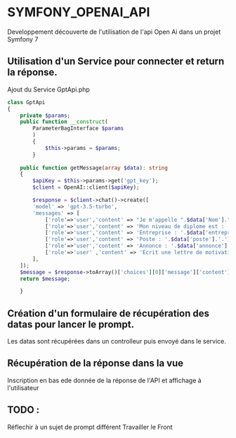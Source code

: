 # SYMFONY_OPENAI_API
Developpement découverte de l'utilisation de l'api Open Ai dans un projet Symfony 7

## Utilisation d'un Service pour connecter et return la réponse.
 Ajout du Service GptApi.php
```php
class GptApi
{
    private $params;
    public function __construct(
        ParameterBagInterface $params
        )
        {
            $this->params = $params;
        }
        
    public function getMessage(array $data): string
    {
        $apiKey = $this->params->get('gpt_key');
        $client = OpenAI::client($apiKey);

        $response = $client->chat()->create([
        'model' => 'gpt-3.5-turbo',
        'messages' => [
            ['role'=>'user','content' => "Je m'appelle ".$data['Nom']." ".$data['prenom'] .'.'],
            ['role'=>'user','content' => 'Mon niveau de diplome est : '.$data['diplome'].'.'],
            ['role'=>'user','content' => 'Entreprise : '.$data['entreprise']],
            ['role'=>'user','content' => 'Poste : '.$data['poste'].'.'],
            ['role'=>'user','content' => 'Annonce : '.$data['annonce'].'.'],
            ['role'=>'user' ,'content' => 'Ecrit une lettre de motivation pour moi en utilisant les informations ci-dessus.'],
        ],
    ]);
    $message = $response->toArray()['choices'][0]['message']['content'];
    return $message;

    }
``````


## Création d'un formulaire de récupération des datas pour lancer le prompt.
 Les datas sont récupérées dans un controlleur puis envoyé dans le service.
## Récupération de la réponse dans la vue
Inscription en bas ede donnée de la réponse de l'API et affichage à l'utilisateur

## TODO : 

Réflechir à un sujet de prompt différent
Travailler le Front

